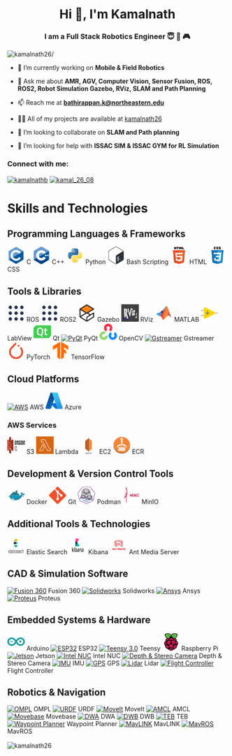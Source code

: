 <!-- ## Hi there 👋 -->

<!--
**kamalnath26/kamalnath26** is a ✨ _special_ ✨ repository because its `README.md` (this file) appears on your GitHub profile.

Here are some ideas to get you started:

- 🔭 I’m currently working on ...
- 🌱 I’m currently learning ...
- 👯 I’m looking to collaborate on ...
- 🤔 I’m looking for help with ...
- 💬 Ask me about ...
- 📫 How to reach me: ...
- 😄 Pronouns: ...
- ⚡ Fun fact: ...
-->


<h1 align="center">Hi 👋, I'm Kamalnath</h1>

<h3 align="center">I am a Full Stack Robotics Engineer 😇 🤖 🎮 </h3>
<p align="left"> <img src=https://komarev.com/ghpvc/?username=kamalnath26 alt=kamalnath26/> </p>

- 🔭 I’m currently working on **Mobile & Field Robotics**

- 💬 Ask me about **AMR, AGV, Computer Vision, Sensor Fusion, ROS, ROS2, Robot Simulation Gazebo, RViz, SLAM and Path Planning**

- 📫 Reach me at **bathirappan.k@northeastern.edu**

- 👨‍💻 All of my projects are available at [kamalnath26](https://github.com/kamalnath26?tab=repositories)

- 👯 I’m looking to collaborate on **SLAM and Path planning**

- 🤝 I’m looking for help with **ISSAC SIM & ISSAC GYM for RL Simulation**


<h3 align="left">Connect with me:</h3>
<p align="left">
<a href="https://linkedin.com/in/kamalnathb" target="blank"><img align="center" src="https://cdn.jsdelivr.net/npm/simple-icons@3.0.1/icons/linkedin.svg" alt="kamalnathb" height="30" width="40" /></a>
<a href="https://instagram.com/kamal_26_08" target="blank"><img align="center" src="https://cdn.jsdelivr.net/npm/simple-icons@3.0.1/icons/instagram.svg" alt="kamal_26_08" height="30" width="40" /></a>
</p>


<!-- <h3 align="left">Languages and Tools:</h3> -->

<!-- # Skills and Technologies -->

<!-- ## Programming Languages & Frameworks
- **ROS**
- **ROS2**
- **C**
- **C++**
- **Python**
- **Bash Scripting**
- **HTML**
- **CSS**

## Tools & Libraries
- **Gazebo**
- **RViz**
- **MATLAB**
- **LabView**
- **Qt**
- **PyQt**
- **OpenCV**
- **Gstreamer**
- **PyTorch**
- **TensorFlow**

## Cloud Platforms
- **AWS**
- **Azure**

## Development & Version Control Tools
- **Docker**
- **Git**

## CAD & Simulation Software
- **Fusion 360**
- **Solidworks**
- **Ansys**
- **Proteus**

## Embedded Systems & Hardware
- **Arduino**
- **ESP32**
- **Teensy 3.0**
- **Raspberry Pi**
- **Jetson**
- **Intel NUC**
- **Depth & Stereo Camera**
- **IMU**
- **GPS**
- **Lidar**
- **Flight Controller**

## Robotics & Navigation
- **OMPL**
- **URDF**
- **MoveIt**
- **AMCL**
- **Movebase**
- **DWA**
- **DWB**
- **TEB**
- **Waypoint Planner**
- **MavLINK**
- **MavROS** -->


# Skills and Technologies

## Programming Languages & Frameworks
<p align="left">
    <!-- <a href="https://www.ros.org/" target="_blank"><img src="https://raw.githubusercontent.com/devicons/devicon/master/icons/ros/ros-original.svg" alt="ros" width="40" height="40" /></a> ROS
    <a href="https://index.ros.org/doc/ros2/" target="_blank"><img src="https://raw.githubusercontent.com/devicons/devicon/master/icons/ros/ros-original.svg" alt="ros2" width="40" height="40" /></a> ROS2 -->
    <a href="https://www.gnu.org/software/gcc/" target="_blank"><img src="https://raw.githubusercontent.com/devicons/devicon/master/icons/c/c-original.svg" alt="C" width="40" height="40" /></a> C
    <a href="https://isocpp.org/" target="_blank"><img src="https://raw.githubusercontent.com/devicons/devicon/master/icons/cplusplus/cplusplus-original.svg" alt="C++" width="40" height="40" /></a> C++
    <a href="https://www.python.org/" target="_blank"><img src="https://raw.githubusercontent.com/devicons/devicon/master/icons/python/python-original.svg" alt="Python" width="40" height="40" /></a> Python
    <a href="https://www.gnu.org/software/bash/" target="_blank"><img src="https://raw.githubusercontent.com/devicons/devicon/master/icons/bash/bash-original.svg" alt="Bash Scripting" width="40" height="40" /></a> Bash Scripting
    <a href="https://www.w3.org/html/" target="_blank"><img src="https://raw.githubusercontent.com/devicons/devicon/master/icons/html5/html5-original-wordmark.svg" alt="HTML" width="40" height="40" /></a> HTML
    <a href="https://www.w3schools.com/css/" target="_blank"><img src="https://raw.githubusercontent.com/devicons/devicon/master/icons/css3/css3-original-wordmark.svg" alt="CSS" width="40" height="40" /></a> CSS
</p>

## Tools & Libraries
<p align="left">
    <a href="https://www.ros.org/" target="_blank"><img src="https://raw.githubusercontent.com/devicons/devicon/master/icons/ros/ros-original.svg" alt="ros" width="40" height="40" /></a> ROS
    <a href="https://index.ros.org/doc/ros2/" target="_blank"><img src="https://raw.githubusercontent.com/devicons/devicon/master/icons/ros/ros-original.svg" alt="ros2" width="40" height="40" /></a> ROS2
    <a href="http://gazebosim.org/" target="_blank"><img src="https://raw.githubusercontent.com/devicons/devicon/master/icons/gazebo/gazebo-original.svg" alt="Gazebo" width="40" height="40" /></a> Gazebo
    <a href="https://wiki.ros.org/rviz" target="_blank"><img src="https://raw.githubusercontent.com/ros-visualization/rviz/noetic-devel/images/splash.png" alt="RViz" width="40" height="40" /></a> RViz
    <a href="https://www.mathworks.com/products/matlab.html" target="_blank"><img src="https://raw.githubusercontent.com/devicons/devicon/master/icons/matlab/matlab-original.svg" alt="MATLAB" width="40" height="40" /></a> MATLAB
    <a href="https://www.ni.com/en-us/shop/labview.html" target="_blank"><img src="https://raw.githubusercontent.com/devicons/devicon/master/icons/labview/labview-original.svg" alt="LabView" width="40" height="40" /></a> LabView
    <a href="https://www.qt.io/" target="_blank"><img src="https://raw.githubusercontent.com/devicons/devicon/master/icons/qt/qt-original.svg" alt="Qt" width="40" height="40" /></a> Qt
    <a href="https://riverbankcomputing.com/software/pyqt/intro" target="_blank"><img src= images/Python_and_Qt.svg.png alt="PyQt" width="40" height="40" /></a> PyQt
    <a href="https://opencv.org/" target="_blank"><img src="https://raw.githubusercontent.com/devicons/devicon/master/icons/opencv/opencv-original.svg" alt="OpenCV" width="40" height="40" /></a> OpenCV
    <a href="https://gstreamer.freedesktop.org/" target="_blank"><img src=images/gstreamer.png alt="Gstreamer" width="40" height="40" /></a> Gstreamer
    <a href="https://pytorch.org/" target="_blank"><img src="https://raw.githubusercontent.com/devicons/devicon/master/icons/pytorch/pytorch-original.svg" alt="PyTorch" width="40" height="40" /></a> PyTorch
    <a href="https://www.tensorflow.org/" target="_blank"><img src="https://raw.githubusercontent.com/devicons/devicon/master/icons/tensorflow/tensorflow-original.svg" alt="TensorFlow" width="40" height="40" /></a> TensorFlow
</p>

## Cloud Platforms
<p align="left">
    <a href="https://aws.amazon.com/" target="_blank"><img src=images/aws.png alt="AWS" width="40" height="40" /></a> AWS
    <a href="https://azure.microsoft.com/" target="_blank"><img src="https://raw.githubusercontent.com/devicons/devicon/master/icons/azure/azure-original.svg" alt="Azure" width="40" height="40" /></a> Azure
</p>

### AWS Services
<p align="left">
    <a href="https://aws.amazon.com/s3/" target="_blank"><img src="images/aws_s3.png" alt="S3" width="40" height="40" /></a> S3
    <a href="https://aws.amazon.com/lambda/" target="_blank"><img src="images/aws_lambda.png" alt="Lambda" width="40" height="40" /></a> Lambda
    <a href="https://aws.amazon.com/ec2/" target="_blank"><img src="images/aws_ec2.jpg" alt="EC2" width="40" height="40" /></a> EC2
    <a href="https://aws.amazon.com/ecr/" target="_blank"><img src="images/aws_ecr.png" alt="ECR" width="40" height="40" /></a> ECR
</p>

## Development & Version Control Tools
<p align="left">
    <a href="https://www.docker.com/" target="_blank"><img src="https://raw.githubusercontent.com/devicons/devicon/master/icons/docker/docker-original.svg" alt="Docker" width="40" height="40" /></a> Docker
    <a href="https://git-scm.com/" target="_blank"><img src="https://raw.githubusercontent.com/devicons/devicon/master/icons/git/git-original.svg" alt="Git" width="40" height="40" /></a> Git
    <a href="https://podman.io/" target="_blank"><img src="https://raw.githubusercontent.com/devicons/devicon/master/icons/podman/podman-original.svg" alt="Podman" width="40" height="40" /></a> Podman
    <a href="https://min.io/" target="_blank"><img src="images/minio.png" alt="MinIO" width="40" height="40" /></a> MinIO

</p>

## Additional Tools & Technologies
<p align="left">
    <a href="https://www.elastic.co/elasticsearch" target="_blank"><img src="images/elastic_search.png" alt="Oreo Dashboard" width="40" height="40" /></a> Elastic Search
    <a href="https://www.elastic.co/kibana" target="_blank"><img src="images/kibana.png" alt="Kibana" width="40" height="40" /></a> Kibana
    <a href="https://www.antmedia.io/" target="_blank"><img src="images/ant_media.png" alt="Ant Media Server" width="40" height="40" /></a> Ant Media Server
</p>

## CAD & Simulation Software
<p align="left">
    <a href="https://www.autodesk.com/products/fusion-360/overview" target="_blank"><img src=images/fusion360.png alt="Fusion 360" width="40" height="40" /></a> Fusion 360
    <a href="https://www.solidworks.com/" target="_blank"><img src=images/solidworks.png alt="Solidworks" width="40" height="40" /></a> Solidworks
    <a href="https://www.ansys.com/" target="_blank"><img src=images/ansys.jpg alt="Ansys" width="40" height="40" /></a> Ansys
    <a href="https://www.labcenter.com/" target="_blank"><img src=images/proteus.jpg alt="Proteus" width="40" height="40" /></a> Proteus
</p>

## Embedded Systems & Hardware
<p align="left">
    <a href="https://www.arduino.cc/" target="_blank"><img src="https://raw.githubusercontent.com/devicons/devicon/master/icons/arduino/arduino-original.svg" alt="Arduino" width="40" height="40" /></a> Arduino
    <a href="https://www.espressif.com/en/products/hardware/esp32/overview" target="_blank"><img src=images/esp32.jpg alt="ESP32" width="40" height="40" /></a> ESP32
    <a href="https://www.pjrc.com/teensy/" target="_blank"><img src=images/teensy.jpg alt="Teensy 3.0" width="40" height="40" /></a> Teensy
    <a href="https://www.raspberrypi.org/" target="_blank"><img src="https://raw.githubusercontent.com/devicons/devicon/master/icons/raspberrypi/raspberrypi-original.svg" alt="Raspberry Pi" width="40" height="40" /></a> Raspberry Pi
    <a href="https://developer.nvidia.com/embedded/jetson" target="_blank"><img src=images/jetson.jpg alt="Jetson" width="40" height="40" /></a> Jetson
    <a href="https://www.intel.com/content/www/us/en/products/sku/121313/intel-nuc.html" target="_blank"><img src=images/nuc.jpg alt="Intel NUC" width="40" height="40" /></a> Intel NUC
    <a href="https://www.stereolabs.com/zed/" target="_blank"><img src=images/realsense.jpg alt="Depth & Stereo Camera" width="40" height="40" /></a> Depth & Stereo Camera
    <a href="https://www.vectornav.com/" target="_blank"><img src=images/vectornav.png alt="IMU" width="40" height="40" /></a> IMU
    <a href="https://www.u-blox.com/en/product/gps-modules" target="_blank"><img src=images/rtk_gps.png alt="GPS" width="40" height="40" /></a> GPS
    <a href="https://www.velodynelidar.com/" target="_blank"><img src=images/velodyne.jpg alt="Lidar" width="40" height="40" /></a> Lidar
    <a href="https://docs.px4.io/main/en/flight_controller/cubepilot_cube_orange.html" target="_blank"><img src=images/px4_orange_cube.jpg alt="Flight Controller" width="40" height="40" /></a> Flight Controller
</p>

## Robotics & Navigation
<p align="left">
    <a href="https://ompl.kavrakilab.org/" target="_blank"><img src=images/ompl.jpg alt="OMPL" width="40" height="40" /></a> OMPL
    <a href="http://wiki.ros.org/urdf" target="_blank"><img src=images/urdf.png alt="URDF" width="40" height="40" /></a> URDF
    <a href="https://moveit.ros.org/" target="_blank"><img src=images/moveit.png alt="MoveIt" width="40" height="40" /></a> MoveIt
    <a href="https://www.ros.org/wiki/amcl" target="_blank"><img src=images/amcl.png alt="AMCL" width="40" height="40" /></a> AMCL
    <a href="https://www.ros.org/wiki/move_base" target="_blank"><img src=images/movebase.webp alt="Movebase" width="40" height="40" /></a> Movebase
    <a href="https://www.ros.org/wiki/dwa_local_planner" target="_blank"><img src=images/dwa.jpg alt="DWA" width="40" height="40" /></a> DWA
    <a href="https://www.ros.org/wiki/dwb_local_planner" target="_blank"><img src=images/dwb.jpg alt="DWB" width="40" height="40" /></a> DWB
    <a href="https://www.ros.org/wiki/teb_local_planner" target="_blank"><img src=images/teb.jpg alt="TEB" width="40" height="40" /></a> TEB
    <a href="https://www.ros.org/wiki/waypoint_follower" target="_blank"><img src=images/waypoint_planner.jpg alt="Waypoint Planner" width="40" height="40" /></a> Waypoint Planner
    <a href="https://mavlink.io/en/" target="_blank"><img src=images/mavlink.jpg alt="MavLINK" width="40" height="40" /></a> MavLINK
    <a href="http://wiki.ros.org/mavros" target="_blank"><img src=images/mavros.png alt="MavROS" width="40" height="40" /></a> MavROS
</p>


<p><img align="center" src="https://github-readme-stats.vercel.app/api/top-langs?username=kamalnath26&show_icons=true&locale=en&layout=compact&count=20" alt="kamalnath26" /></p>


<!-- <p align="center"> <img src=https://github-readme-stats.vercel.app/api?username=kamalnath26&show_icons=true alt=kamalnath26 /> </p> -->

<!-- <p> <img src=https://github-readme-stats.vercel.app/api?username=kamalnath26&show_icons=true alt=kamalnath26 /> </p> -->
